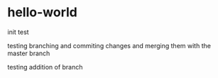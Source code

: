 # hello-world
init test

testing branching and commiting changes and merging them with the master branch

testing addition of branch
